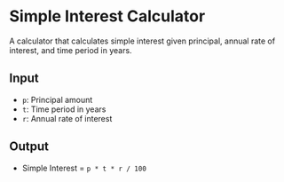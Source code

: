 # Simple Interest Calculator
A calculator that calculates simple interest given principal, annual rate of interest, and time period in years.

## Input
- `p`: Principal amount
- `t`: Time period in years
- `r`: Annual rate of interest

## Output
- Simple Interest = `p * t * r / 100`
